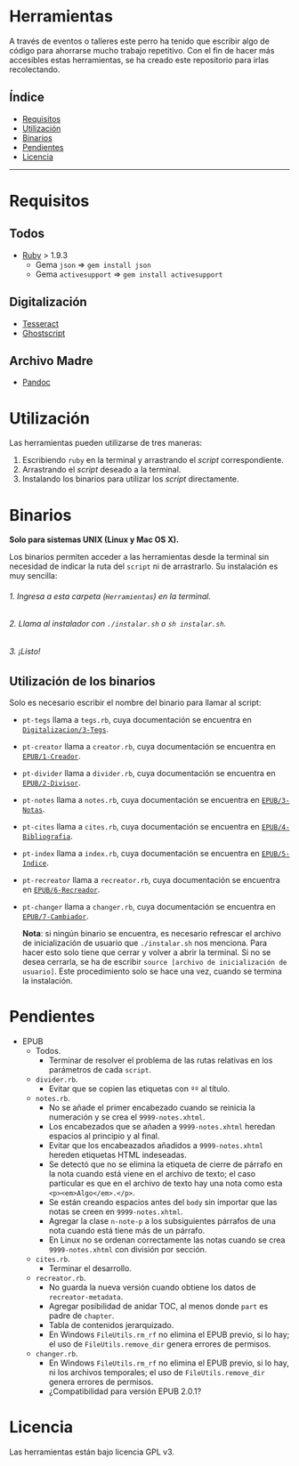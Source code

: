 # Herramientas

A través de eventos o talleres este perro ha tenido que escribir algo de
código para ahorrarse mucho trabajo repetitivo. Con el fin de hacer más
accesibles estas herramientas, se ha creado este repositorio para irlas
recolectando.

## Índice

* [Requisitos](#requisitos)
* [Utilización](#utilización)
* [Binarios](#binarios)
* [Pendientes](#pendientes)
* [Licencia](#licencia)

---

# Requisitos

## Todos

* [Ruby](https://www.ruby-lang.org/es/) > 1.9.3
  * Gema `json` => `gem install json`
  * Gema `activesupport` => `gem install activesupport`
  
## Digitalización

* [Tesseract](https://github.com/tesseract-ocr/tesseract)
* [Ghostscript](https://www.ghostscript.com/)

## Archivo Madre

* [Pandoc](http://pandoc.org/)

# Utilización

Las herramientas pueden utilizarse de tres maneras:

1. Escribiendo `ruby` en la terminal y arrastrando el *script* correspondiente.
2. Arrastrando el *script* deseado a la terminal.
3. Instalando los binarios para utilizar los *script* directamente.

# Binarios

**Solo para sistemas UNIX (Linux y Mac OS X).**

Los binarios permiten acceder a las herramientas desde la terminal sin necesidad
de indicar la ruta del `script` ni de arrastrarlo. Su instalación es muy sencilla:

###### 1. Ingresa a esta carpeta (`Herramientas`) en la terminal.
###### 2. Llama al instalador con `./instalar.sh` o `sh instalar.sh`.
###### 3. ¡Listo!

## Utilización de los binarios

Solo es necesario escribir el nombre del binario para llamar al script:

* `pt-tegs` llama a `tegs.rb`, cuya documentación se encuentra en [`Digitalizacion/3-Tegs`](https://github.com/ColectivoPerroTriste/Herramientas/tree/master/Digitalizacion/3-Tegs).
* `pt-creator` llama a `creator.rb`, cuya documentación se encuentra en [`EPUB/1-Creador`](https://github.com/ColectivoPerroTriste/Herramientas/tree/master/EPUB/1-Creador).
* `pt-divider` llama a `divider.rb`, cuya documentación se encuentra en [`EPUB/2-Divisor`](https://github.com/ColectivoPerroTriste/Herramientas/tree/master/EPUB/2-Divisor).
* `pt-notes` llama a `notes.rb`, cuya documentación se encuentra en [`EPUB/3-Notas`](https://github.com/ColectivoPerroTriste/Herramientas/tree/master/EPUB/3-Notas).
* `pt-cites` llama a `cites.rb`, cuya documentación se encuentra en [`EPUB/4-Bibliografia`](https://github.com/ColectivoPerroTriste/Herramientas/tree/master/EPUB/4-Bibliografia).
* `pt-index` llama a `index.rb`, cuya documentación se encuentra en [`EPUB/5-Indice`](https://github.com/ColectivoPerroTriste/Herramientas/tree/master/EPUB/5-Indice).
* `pt-recreator` llama a `recreator.rb`, cuya documentación se encuentra en [`EPUB/6-Recreador`](https://github.com/ColectivoPerroTriste/Herramientas/tree/master/EPUB/6-Recreador).
* `pt-changer` llama a `changer.rb`, cuya documentación se encuentra en [`EPUB/7-Cambiador`](https://github.com/ColectivoPerroTriste/Herramientas/tree/master/EPUB/7-Cambiador).

    **Nota**: si ningún binario se encuentra, es necesario refrescar el archivo de
    inicialización de usuario que `./instalar.sh` nos menciona. Para hacer esto
    solo tiene que cerrar y volver a abrir la terminal. Si no se desea cerrarla,
    se ha de escribir `source [archivo de inicialización de usuario]`. Este
    procedimiento solo se hace una vez, cuando se termina la instalación.

# Pendientes

* EPUB
  * Todos.
    * Terminar de resolver el problema de las rutas relativas en los parámetros de cada `script`.
  * `divider.rb`.
    * Evitar que se copien las etiquetas con `ºº` al título.
  * `notes.rb`.
    * No se añade el primer encabezado cuando se reinicia la numeración y se crea el `9999-notes.xhtml`.
    * Los encabezados que se añaden a `9999-notes.xhtml` heredan espacios al principio y al final.
    * Evitar que los encabeazados añadidos a `9999-notes.xhtml` hereden etiquetas HTML indeseadas.
    * Se detectó que no se elimina la etiqueta de cierre de párrafo en la nota
    cuando está viene en el archivo de texto; el caso particular es que en el
    archivo de texto hay una nota como esta `<p><em>Algo</em>.</p>`.
    * Se están creando espacios antes del `body` sin importar que las notas se creen en `9999-notes.xhtml`.
    * Agregar la clase `n-note-p` a los subsiguientes párrafos de una nota cuando está tiene más de un párrafo.
    * En Linux no se ordenan correctamente las notas cuando se crea `9999-notes.xhtml` con división por sección.
  * `cites.rb`.
    * Terminar el desarrollo.
  * `recreator.rb`.
    * No guarda la nueva versión cuando obtiene los datos de `recreator-metadata`.
    * Agregar posibilidad de anidar TOC, al menos donde `part` es padre de `chapter`.
    * Tabla de contenidos jerarquizado.
    * En Windows `FileUtils.rm_rf` no elimina el EPUB previo, si lo hay; el uso de `FileUtils.remove_dir` genera errores de permisos.
  * `changer.rb`.
    * En Windows `FileUtils.rm_rf` no elimina el EPUB previo, si lo hay, ni los archivos temporales; el uso de `FileUtils.remove_dir` genera errores de permisos.
    * ¿Compatibilidad para versión EPUB 2.0.1?

# Licencia

Las herramientas están bajo licencia GPL v3.
